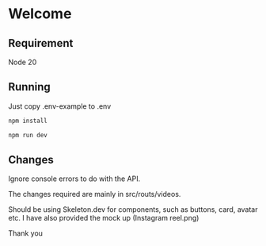 # Welcome

## Requirement

Node 20

## Running

Just copy .env-example to .env

```bash
npm install
```

```bash
npm run dev
```

## Changes
Ignore console errors to do with the API.

The changes required are mainly in src/routs/videos. 

Should be using Skeleton.dev for components, such as buttons, card, avatar etc. I have also provided the mock up (Instagram reel.png)

Thank you